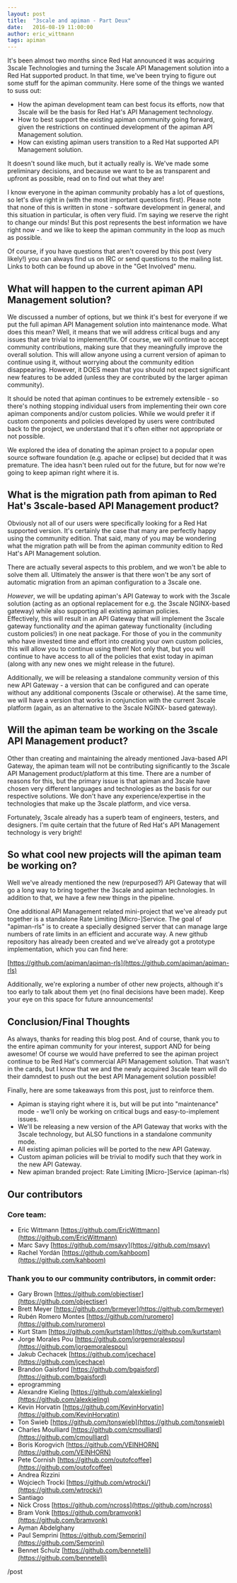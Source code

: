```yaml
---
layout: post
title:  "3scale and apiman - Part Deux"
date:   2016-08-19 11:00:00
author: eric_wittmann
tags: apiman
---
```


It's been almost two months since Red Hat announced it was acquiring 3scale Technologies and turning 
the 3scale API Management solution into a Red Hat supported product.  In that time, we've been trying 
to figure out some stuff for the apiman community.  Here some of the things we wanted to suss out:

* How the apiman development team can best focus its efforts, now that 3scale will be the basis for Red Hat's API Management technology.
* How to best support the existing apiman community going forward, given the restrictions on continued development of the apiman API Management solution.
* How can existing apiman users transition to a Red Hat supported API Management solution.

It doesn't sound like much, but it actually really is.  We've made some preliminary decisions, and 
because we want to be as transparent and upfront as possible, read on to find out what they are!

<!--more-->

I know everyone in the apiman community probably has a lot of questions, so let's dive right in (with 
the most important questions first).  Please note that none of this is written in stone - software 
development in general, and this situation in particular, is often very fluid.  I'm saying we reserve 
the right to change our minds!  But this post represents the best information we have right now - and 
we like to keep the apiman community in the loop as much as possible.

Of course, if you have questions that aren't covered by this post (very likely!) you can always find 
us on IRC or send questions to the mailing list.  Links to both can be found up above in the "Get 
Involved" menu.


## What will happen to the current apiman API Management solution?
We discussed a number of options, but we think it's best for everyone if we put the full apiman API 
Management solution into maintenance mode.  What does this mean?  Well, it means that we will address 
critical bugs and any issues that are trivial to implement/fix.  Of course, we will continue to accept 
community contributions, making sure that they meaningfully improve the overall solution.  This will 
allow anyone using a current version of apiman to continue using it, without worrying about the 
community edition disappearing.  However, it DOES mean that you should not expect significant new 
features to be added (unless they are contributed by the larger apiman community).

It should be noted that apiman continues to be extremely extensible - so there's nothing stopping 
individual users from implementing their own core apiman components and/or custom policies.  While 
we would prefer it if custom components and policies developed by users were contributed back to 
the project, we understand that it's often either not appropriate or not possible.

We explored the idea of donating the apiman project to a popular open source software foundation 
(e.g. apache or eclipse) but decided that it was premature.  The idea hasn't been ruled out for 
the future, but for now we're going to keep apiman right where it is.


## What is the migration path from apiman to Red Hat's 3scale-based API Management product?
Obviously not all of our users were specifically looking for a Red Hat supported version.  It's 
certainly the case that many are perfectly happy using the community edition.  That said, many of 
you may be wondering what the migration path will be from the apiman community edition to Red Hat's 
API Management solution.  

There are actually several aspects to this problem, and we won't be able to solve them all.  Ultimately 
the answer is that there won't be any sort of automatic migration from an apiman configuration to a 3scale 
one.

*However*, we will be updating apiman's API Gateway to work with the 3scale solution (acting as an optional 
replacement for e.g. the 3scale NGINX-based gateway) while also supporting all existing apiman policies.  
Effectively, this will result in an API Gateway that will implement the 3scale gateway functionality *and* 
the apiman gateway functionality (including custom policies!) in one neat package.  For those of you in 
the community who have invested time and effort into creating your own custom policies, this will allow 
you to continue using them!  Not only that, but you will continue to have access to all of the policies 
that exist today in apiman (along with any new ones we might release in the future).

Additionally, we will be releasing a standalone community version of this new API Gateway - a version that 
can be configured and can operate without any additional components (3scale or otherwise).  At the same 
time, we will have a version that works in conjunction with the current 3scale platform (again, as an 
alternative to the 3scale NGINX- based gateway).


## Will the apiman team be working on the 3scale API Management product?
Other than creating and maintaining the already mentioned Java-based API Gateway, the apiman team will not 
be contributing significantly to the 3scale API Management product/platform at this time.  There are a 
number of reasons for this, but the primary issue is that apiman and 3scale have chosen very different 
languages and technologies as the basis for our respective solutions.  We don't have any experience/expertise 
in the technologies that make up the 3scale platform, and vice versa.

Fortunately, 3scale already has a superb team of engineers, testers, and designers.  I'm quite certain that 
the future of Red Hat's API Management technology is very bright!


## So what cool new projects will the apiman team be working on?
Well we've already mentioned the new (repurposed?) API Gateway that will go a long way to bring together the 
3scale and apiman technologies.  In addition to that, we have a few new things in the pipeline.

One additional API Management related mini-project that we've already put together is a standalone Rate 
Limiting [Micro-]Service.  The goal of "apiman-rls" is to create a specially designed server that can manage 
large numbers of rate limits in an efficient and accurate way.  A new github repository has already been 
created and we've already got a prototype implementation, which you can find here:

[https://github.com/apiman/apiman-rls](https://github.com/apiman/apiman-rls)

Additionally, we're exploring a number of other new projects, although it's too early to talk about them
yet (no final decisions have been made).  Keep your eye on this space for future announcements!


## Conclusion/Final Thoughts
As always, thanks for reading this blog post.  And of course, thank you to the entire apiman community 
for your interest, support AND for being awesome!  Of course we would have preferred to see the apiman 
project continue to be Red Hat's commercial API Management solution.  That wasn't in the cards, but I 
know that we and the newly acquired 3scale team will do their damndest to push out the best API Management 
solution possible!

Finally, here are some takeaways from this post, just to reinforce them.

* Apiman is staying right where it is, but will be put into "maintenance" mode - we'll only be working on critical bugs and easy-to-implement issues.
* We'll be releasing a new version of the API Gateway that works with the 3scale technology, but ALSO functions in a standalone community mode.
* All existing apiman policies will be ported to the new API Gateway.
* Custom apiman policies will be trivial to modify such that they work in the new API Gateway.
* New apiman branded project:  Rate Limiting [Micro-]Service (apiman-rls)


## Our contributors

### Core team:
* Eric Wittmann [https://github.com/EricWittmann](https://github.com/EricWittmann)
* Marc Savy [https://github.com/msavy](https://github.com/msavy)
* Rachel Yordán [https://github.com/kahboom](https://github.com/kahboom)

### Thank you to our community contributors, in commit order:
* Gary Brown [https://github.com/objectiser](https://github.com/objectiser)
* Brett Meyer [https://github.com/brmeyer](https://github.com/brmeyer)
* Rubén Romero Montes [https://github.com/ruromero](https://github.com/ruromero)
* Kurt Stam [https://github.com/kurtstam](https://github.com/kurtstam)
* Jorge Morales Pou [https://github.com/jorgemoralespou](https://github.com/jorgemoralespou)
* Jakub Cechacek [https://github.com/jcechace](https://github.com/jcechace)
* Brandon Gaisford [https://github.com/bgaisford](https://github.com/bgaisford)
* eprogramming
* Alexandre Kieling [https://github.com/alexkieling](https://github.com/alexkieling)
* Kevin Horvatin [https://github.com/KevinHorvatin](https://github.com/KevinHorvatin)
* Ton Swieb [https://github.com/tonswieb](https://github.com/tonswieb)
* Charles Moulliard [https://github.com/cmoulliard](https://github.com/cmoulliard)
* Boris Korogvich [https://github.com/VEINHORN](https://github.com/VEINHORN)
* Pete Cornish [https://github.com/outofcoffee](https://github.com/outofcoffee)
* Andrea Rizzini
* Wojciech Trocki [https://github.com/wtrocki/](https://github.com/wtrocki/)
* Santiago
* Nick Cross [https://github.com/ncross](https://github.com/ncross)
* Bram Vonk [https://github.com/bramvonk](https://github.com/bramvonk)
* Ayman Abdelghany
* Paul Semprini [https://github.com/Semprini](https://github.com/Semprini)
* Bennet Schulz [https://github.com/bennetelli](https://github.com/bennetelli)

/post
